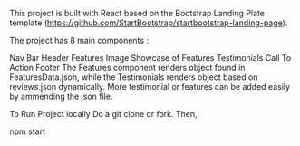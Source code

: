 This project is built with React based on the Bootstrap Landing Plate template (https://github.com/StartBootstrap/startbootstrap-landing-page).

The project has 8 main components :

Nav Bar
Header
Features
Image Showcase of Features
Testimonials
Call To Action
Footer
The Features component renders object found in FeaturesData.json, while the Testimonials renders object based on reviews.json dynamically. More testimonial or features can be added easily by ammending the json file.

To Run Project locally
Do a git clone or fork. Then,

npm start
